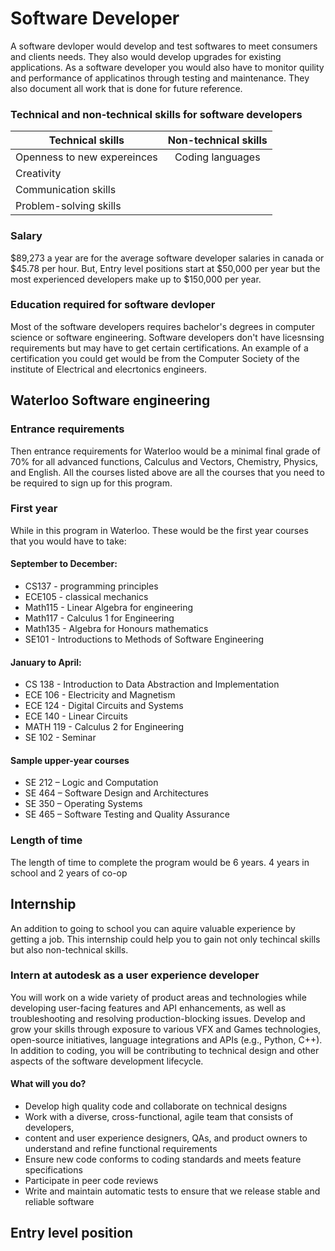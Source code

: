 # Software Developer

A software devloper would develop and test softwares to meet consumers and clients needs. They also would develop upgrades for existing applications. As a software developer you would also have to monitor quility and performance of applicatinos through testing and maintenance. They also document all work that is done for future reference.
### Technical and non-technical skills for software developers

|Technical skills | Non-technical skills|
|-------------    | :-------------:| 
|Openness to new expereinces|Coding languages|
|Creativity|                 |
|Communication skills||
|Problem-solving skills||


### Salary 
$89,273 a year are for the average software developer salaries in canada or $45.78 per hour. But, Entry level positions start at $50,000 per year but the most experienced developers make up to $150,000 per year.

### Education required for software devloper
Most of the software developers requires bachelor's degrees in computer science or software engineering. Software developers don't have licesnsing requirements but may have to get certain certifications. An example of a certification you could get would be from the Computer Society of the institute of Electrical and elecrtonics engineers. 

## Waterloo Software engineering

### Entrance requirements
Then entrance requirements for Waterloo would be a minimal final grade of 70% for all advanced functions, Calculus and Vectors, Chemistry, Physics, and English. All the courses listed above are all the courses that you need to be required to sign up for this program.
### First year 
While in this program in Waterloo. These would be the first year courses that you would have to take:
#### September to December:
* CS137 - programming principles
* ECE105 - classical mechanics
* Math115 - Linear Algebra for engineering
* Math117 - Calculus 1 for Engineering
* Math135 - Algebra for Honours mathematics
* SE101 - Introductions to Methods of Software Engineering
#### January to April:
* CS 138 - Introduction to Data Abstraction and Implementation
* ECE 106 - Electricity and Magnetism
* ECE 124 - Digital Circuits and Systems
* ECE 140 - Linear Circuits
* MATH 119 - Calculus 2 for Engineering
* SE 102 - Seminar
#### Sample upper-year courses
* SE 212 – Logic and Computation
* SE 464 – Software Design and Architectures
* SE 350 – Operating Systems
* SE 465 – Software Testing and Quality Assurance

### Length of time
The length of time to complete the program would be 6 years. 4 years in school and 2 years of co-op 

## Internship
An addition to going to school you can aquire valuable experience by getting a job. This internship could help you to gain not only techincal skills but also non-technical skills.

### Intern at autodesk as a user experience developer
You will work on a wide variety of product areas and technologies while developing user-facing features and API enhancements, as well as troubleshooting and resolving production-blocking issues. Develop and grow your skills through exposure to various VFX and Games technologies, open-source initiatives, language integrations and APIs (e.g., Python, C++). In addition to coding, you will be contributing to technical design and other aspects of the software development lifecycle.

#### What will you do?
* Develop high quality code and collaborate on technical designs
* Work with a diverse, cross-functional, agile team that consists of developers, 
* content and user experience designers, QAs, and product owners to understand and 
refine functional requirements
* Ensure new code conforms to coding standards and meets feature specifications
* Participate in peer code reviews
* Write and maintain automatic tests to ensure that we release stable and reliable software

## Entry level position

